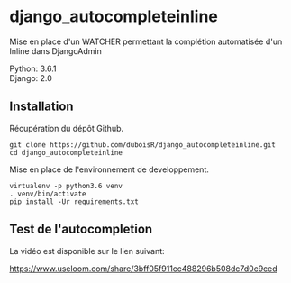 # django_autocompleteinline
Mise en place d'un WATCHER permettant la complétion automatisée d'un Inline dans DjangoAdmin

Python: 3.6.1  
Django: 2.0

## Installation

Récupération du dépôt Github.
```
git clone https://github.com/duboisR/django_autocompleteinline.git
cd django_autocompleteinline
```

Mise en place de l'environnement de developpement.
```
virtualenv -p python3.6 venv
. venv/bin/activate
pip install -Ur requirements.txt
```

## Test de l'autocompletion

La vidéo est disponible sur le lien suivant:

https://www.useloom.com/share/3bff05f911cc488296b508dc7d0c9ced
